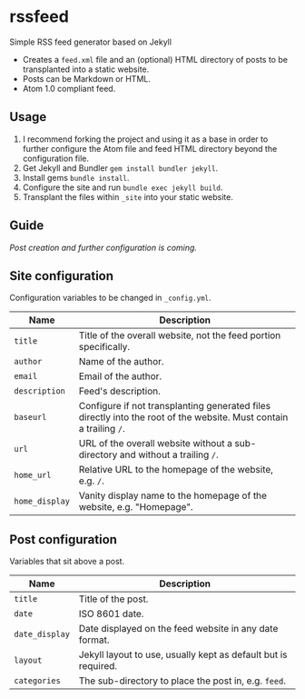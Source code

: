 # rssfeed
Simple RSS feed generator based on Jekyll

* Creates a `feed.xml` file and an (optional) HTML directory of posts to be transplanted into a static website.
* Posts can be Markdown or HTML.
* Atom 1.0 compliant feed.

## Usage

1. I recommend forking the project and using it as a base in order to further configure the Atom file and feed HTML directory beyond the configuration file.
2. Get Jekyll and Bundler `gem install bundler jekyll`.
3. Install gems `bundle install`.
4. Configure the site and run `bundle exec jekyll build`.
5. Transplant the files within `_site` into your static website.

## Guide

*Post creation and further configuration is coming.*

## Site configuration

Configuration variables to be changed in `_config.yml`.

|Name|Description|
|-|-|
|`title`|Title of the overall website, not the feed portion specifically.|
|`author`|Name of the author.|
|`email`|Email of the author.|
|`description`|Feed's description.|
|`baseurl`|Configure if not transplanting generated files directly into the root of the website. Must contain a trailing `/`.|
|`url`|URL of the overall website without a sub-directory and without a trailing `/`.|
|`home_url`|Relative URL to the homepage of the website, e.g. `/`.|
|`home_display`|Vanity display name to the homepage of the website, e.g. "Homepage".|

## Post configuration

Variables that sit above a post.

|Name|Description|
|-|-|
|`title`|Title of the post.
|`date`|ISO 8601 date.|
|`date_display`|Date displayed on the feed website in any date format.|
|`layout`|Jekyll layout to use, usually kept as default but is required.|
|`categories`|The sub-directory to place the post in, e.g. `feed`.|